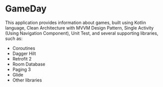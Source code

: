 # GameDay
This application provides information about games, built using Kotlin language, Clean Architecture with MVVM Design Pattern, Single Activity (Using Navigation Component), Unit Test, and several supporting libraries, such as:

- Coroutines
- Dagger Hilt
- Retrofit 2
- Room Database
- Paging 3
- Glide
- Other libraries
